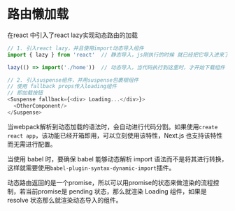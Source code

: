 # 路由懒加载
在react 中引入了react lazy实现动态路由的加载
```javascript
// 1. 引入react lazy，并且使用import动态导入组件
import { lazy } from 'react'  // 静态导入，js刚执行的时候 就已经把它导入进来了

lazy(() => import('./home'))  // 动态导入，当代码执行到这里时，才开始下载组件

// 2. 引入suspense组件，并用suspense包裹根组件
// 使用 fallback props传入loading组件
// 即加载按钮
<Suspense fallback={<div> Loading...</div>}>
  <OtherComponent/>
</Suspense>
```

当webpack解析到动态加载的语法时，会自动进行代码分割。如果使用`create react app`，该功能已经开箱即用，可以立刻使用该特性，Next.js 也支持该特性而无需进行配置。

当使用 babel 时，要确保 babel 能够动态解析 import 语法而不是将其进行转换，这样就需要使用`babel-plugin-syntax-dynamic-import`插件。

动态路由返回的是一个promise，所以可以用promise的状态来做渲染的流程控制，若当前promise是 pending 状态，那么就渲染 Loading 组件，如果是 resolve 状态那么就渲染动态导入的组件。